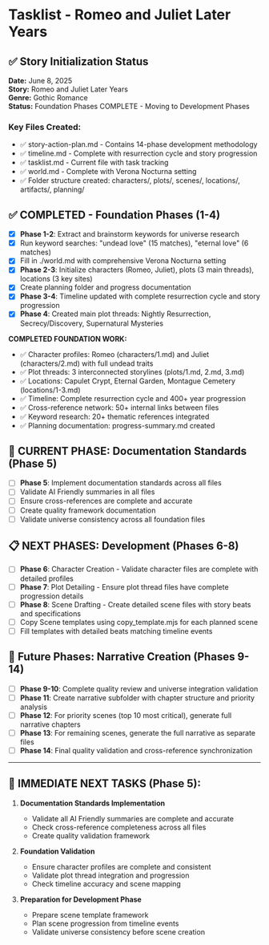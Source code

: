 # Tasklist - Romeo and Juliet Later Years

## ✅ Story Initialization Status
**Date:** June 8, 2025  
**Story:** Romeo and Juliet Later Years  
**Genre:** Gothic Romance  
**Status:** Foundation Phases COMPLETE - Moving to Development Phases

### Key Files Created:
- ✅ story-action-plan.md - Contains 14-phase development methodology
- ✅ timeline.md - Complete with resurrection cycle and story progression  
- ✅ tasklist.md - Current file with task tracking
- ✅ world.md - Complete with Verona Nocturna setting
- ✅ Folder structure created: characters/, plots/, scenes/, locations/, artifacts/, planning/

## ✅ COMPLETED - Foundation Phases (1-4)

- [x] **Phase 1-2**: Extract and brainstorm keywords for universe research
- [x] Run keyword searches: "undead love" (15 matches), "eternal love" (6 matches) 
- [x] Fill in ./world.md with comprehensive Verona Nocturna setting
- [x] **Phase 2-3**: Initialize characters (Romeo, Juliet), plots (3 main threads), locations (3 key sites)
- [x] Create planning folder and progress documentation
- [x] **Phase 3-4**: Timeline updated with complete resurrection cycle and story progression
- [x] **Phase 4**: Created main plot threads: Nightly Resurrection, Secrecy/Discovery, Supernatural Mysteries

**COMPLETED FOUNDATION WORK:**
- ✅ Character profiles: Romeo (characters/1.md) and Juliet (characters/2.md) with full undead traits
- ✅ Plot threads: 3 interconnected storylines (plots/1.md, 2.md, 3.md)  
- ✅ Locations: Capulet Crypt, Eternal Garden, Montague Cemetery (locations/1-3.md)
- ✅ Timeline: Complete resurrection cycle and 400+ year progression
- ✅ Cross-reference network: 50+ internal links between files
- ✅ Keyword research: 20+ thematic references integrated
- ✅ Planning documentation: progress-summary.md created

## 🚀 CURRENT PHASE: Documentation Standards (Phase 5)

- [ ] **Phase 5**: Implement documentation standards across all files
- [ ] Validate AI Friendly summaries in all files  
- [ ] Ensure cross-references are complete and accurate
- [ ] Create quality framework documentation
- [ ] Validate universe consistency across all foundation files

## 📋 NEXT PHASES: Development (Phases 6-8)

- [ ] **Phase 6**: Character Creation - Validate character files are complete with detailed profiles
- [ ] **Phase 7**: Plot Detailing - Ensure plot thread files have complete progression details
- [ ] **Phase 8**: Scene Drafting - Create detailed scene files with story beats and specifications
- [ ] Copy Scene templates using copy_template.mjs for each planned scene
- [ ] Fill templates with detailed beats matching timeline events

## 📖 Future Phases: Narrative Creation (Phases 9-14)

- [ ] **Phase 9-10**: Complete quality review and universe integration validation
- [ ] **Phase 11**: Create narrative subfolder with chapter structure and priority analysis
- [ ] **Phase 12**: For priority scenes (top 10 most critical), generate full narrative chapters
- [ ] **Phase 13**: For remaining scenes, generate the full narrative as separate files
- [ ] **Phase 14**: Final quality validation and cross-reference synchronization

---

## 🎯 IMMEDIATE NEXT TASKS (Phase 5):

1. **Documentation Standards Implementation**
   - Validate all AI Friendly summaries are complete and accurate
   - Check cross-reference completeness across all files
   - Create quality validation framework

2. **Foundation Validation**
   - Ensure character profiles are complete and consistent
   - Validate plot thread integration and progression
   - Check timeline accuracy and scene mapping

3. **Preparation for Development Phase**
   - Prepare scene template framework
   - Plan scene progression from timeline events
   - Validate universe consistency before scene creation
